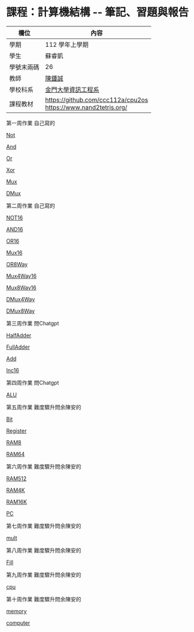 # 課程：計算機結構 -- 筆記、習題與報告

欄位 | 內容
-----|--------
學期 | 112 學年上學期
學生 |  蘇睿凱
學號末兩碼 | 26
教師 | [陳鍾誠](https://www.nqu.edu.tw/educsie/index.php?act=blog&code=list&ids=4)
學校科系 | [金門大學資訊工程系](https://www.nqu.edu.tw/educsie/index.php)
課程教材 | https://github.com/ccc112a/cpu2os <BR/> https://www.nand2tetris.org/

第一周作業 自己寫的

[Not](https://github.com/suguang1234/_co/blob/master/01/Not.hdl)

[And](https://github.com/suguang1234/_co/blob/master/01/And.hdl)

[Or](https://github.com/suguang1234/_co/blob/master/01/Or.hdl)

[Xor](https://github.com/suguang1234/_co/blob/master/01/Xor.hdl)

[Mux](https://github.com/suguang1234/_co/blob/master/01/Mux.hdl)

[DMux](https://github.com/suguang1234/_co/blob/master/01/DMux.hdl)

第二周作業 自己寫的

[NOT16](https://github.com/suguang1234/_co/blob/master/01/Not16.hdl)

[AND16](https://github.com/suguang1234/_co/blob/master/01/And16.hdl)

[OR16](https://github.com/suguang1234/_co/blob/master/01/Or16.hdl)

[Mux16](https://github.com/suguang1234/_co/blob/master/01/Mux16.hdl)

[OR8Way](https://github.com/suguang1234/_co/blob/master/01/Or8Way.hdl)

[Mux4Way16](https://github.com/suguang1234/_co/blob/master/01/Mux4Way16.hdl)

[Mux8Way16](https://github.com/suguang1234/_co/blob/master/01/Mux8Way16.hdl)

[DMux4Way](https://github.com/suguang1234/_co/blob/master/01/DMux4Way.hdl)

[DMux8Way](https://github.com/suguang1234/_co/blob/master/01/DMux8Way.hdl)

第三周作業 問Chatgpt

[HalfAdder](https://github.com/suguang1234/_co/blob/master/02/HalfAdder.hdl)

[FullAdder](https://github.com/suguang1234/_co/blob/master/02/FullAdder.hdl)

[Add](https://github.com/suguang1234/_co/blob/master/02/Add16.hdl)

[Inc16](https://github.com/suguang1234/_co/blob/master/02/Inc16.hdl)

第四周作業 問Chatgpt

[ALU](https://github.com/suguang1234/_co/blob/master/02/ALU.hdl)

第五周作業 難度驟升問余陳安的

[Bit](https://github.com/suguang1234/_co/blob/master/03/a/Bit.hdl)

[Register](https://github.com/suguang1234/_co/blob/master/03/a/Register.hdl)

[RAM8](https://github.com/tonytomtody/_co/blob/master/03/a/RAM8.hdl)

[RAM64](https://github.com/tonytomtody/_co/blob/master/03/a/RAM64.hdl)

第六周作業 難度驟升問余陳安的

[RAM512](https://github.com/suguang1234/_co/blob/master/03/b/RAM512.hdl)

[RAM4K](https://github.com/suguang1234/_co/blob/master/03/b/RAM4K.hdl)

[RAM16K](https://github.com/suguang1234/_co/blob/master/03/b/RAM16K.hdl)

[PC](https://github.com/suguang1234/_co/blob/master/03/a/PC.hdl)

第七周作業 難度驟升問余陳安的

[mult](https://github.com/suguang1234/_co/blob/master/04/mult/mult.asm)

第八周作業 難度驟升問余陳安的

[Fill](https://github.com/suguang1234/_co/blob/master/04/fill/Fill.asm)

第九周作業 難度驟升問余陳安的

[cpu](https://github.com/suguang1234/_co/blob/master/05/CPU.hdl)

第十周作業 難度驟升問余陳安的

[memory](https://github.com/suguang1234/_co/blob/master/05/Memory.hdl)

[computer](https://github.com/suguang1234/_co/blob/master/05/Computer.hdl)
